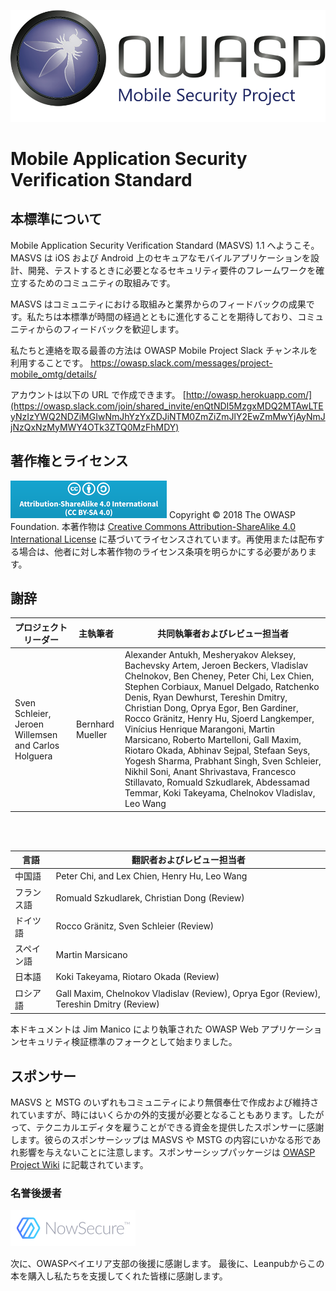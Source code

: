 ![OWASP LOGO](images/OWASP_logo.png)

# Mobile Application Security Verification Standard

## 本標準について

Mobile Application Security Verification Standard (MASVS) 1.1 へようこそ。MASVS は iOS および Android 上のセキュアなモバイルアプリケーションを設計、開発、テストするときに必要となるセキュリティ要件のフレームワークを確立するためのコミュニティの取組みです。

MASVS はコミュニティにおける取組みと業界からのフィードバックの成果です。私たちは本標準が時間の経過とともに進化することを期待しており、コミュニティからのフィードバックを歓迎します。

私たちと連絡を取る最善の方法は OWASP Mobile Project Slack チャンネルを利用することです。 <https://owasp.slack.com/messages/project-mobile_omtg/details/>

アカウントは以下の URL で作成できます。 [http://owasp.herokuapp.com/](https://owasp.slack.com/join/shared_invite/enQtNDI5MzgxMDQ2MTAwLTEyNzIzYWQ2NDZiMGIwNmJhYzYxZDJiNTM0ZmZiZmJlY2EwZmMwYjAyNmJjNzQxNzMyMWY4OTk3ZTQ0MzFhMDY)

## 著作権とライセンス

![license](images/CC-license.png) Copyright © 2018 The OWASP Foundation. 本著作物は [Creative Commons Attribution-ShareAlike 4.0 International License](https://creativecommons.org/licenses/by-sa/4.0/) に基づいてライセンスされています。再使用または配布する場合は、他者に対し本著作物のライセンス条項を明らかにする必要があります。

## 謝辞

| プロジェクトリーダー | 主執筆者 | 共同執筆者およびレビュー担当者 |
| --- | --- | --- |
| Sven Schleier, Jeroen Willemsen and Carlos Holguera | Bernhard Mueller | Alexander Antukh, Mesheryakov Aleksey, Bachevsky Artem, Jeroen Beckers, Vladislav Chelnokov, Ben Cheney, Peter Chi, Lex Chien, Stephen Corbiaux, Manuel Delgado, Ratchenko Denis, Ryan Dewhurst, Tereshin Dmitry, Christian Dong, Oprya Egor, Ben Gardiner, Rocco Gränitz, Henry Hu, Sjoerd Langkemper, Vinícius Henrique Marangoni, Martin Marsicano, Roberto Martelloni, Gall Maxim, Riotaro Okada, Abhinav Sejpal, Stefaan Seys, Yogesh Sharma, Prabhant Singh, Sven Schleier, Nikhil Soni, Anant Shrivastava, Francesco Stillavato, Romuald Szkudlarek, Abdessamad Temmar, Koki Takeyama, Chelnokov Vladislav, Leo Wang |

<br><br>

| 言語 | 翻訳者およびレビュー担当者 |
| --- | --- |
| 中国語 | Peter Chi, and Lex Chien, Henry Hu, Leo Wang |
| フランス語 | Romuald Szkudlarek, Christian Dong (Review) |
| ドイツ語 | Rocco Gränitz, Sven Schleier (Review) |
| スペイン語 | Martin Marsicano |
| 日本語 | Koki Takeyama, Riotaro Okada (Review) |
| ロシア語 | Gall Maxim, Chelnokov Vladislav (Review), Oprya Egor (Review), Tereshin Dmitry (Review) |

本ドキュメントは Jim Manico により執筆された OWASP Web アプリケーションセキュリティ検証標準のフォークとして始まりました。

## スポンサー

MASVS と MSTG のいずれもコミュニティにより無償奉仕で作成および維持されていますが、時にはいくらかの外的支援が必要となることもあります。したがって、テクニカルエディタを雇うことができる資金を提供したスポンサーに感謝します。彼らのスポンサーシップは MASVS や MSTG の内容にいかなる形であれ影響を与えないことに注意します。スポンサーシップパッケージは [OWASP Project Wiki](https://www.owasp.org/index.php/OWASP_Mobile_Security_Testing_Guide#tab=Sponsorship_Packages "OWASP Mobile Security Testing Guide Sponsorship Packages") に記載されています。

### 名誉後援者

[![NowSecure](images/NowSecure_logo.png)](https://www.nowsecure.com/ "NowSecure")

次に、OWASPベイエリア支部の後援に感謝します。 最後に、Leanpubからこの本を購入し私たちを支援してくれた皆様に感謝します。
